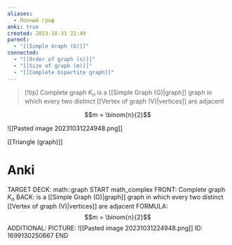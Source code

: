 ```yaml
---
aliases:
  - Полный граф
anki: true
created: 2023-10-31 22:49
parent:
  - "[[Simple Graph (G)]]"
connected:
  - "[[Order of graph (n)]]"
  - "[[Size of graph (m)]]"
  - "[[Complete bipartite graph]]"
---
```


> [!tip] Complete graph $K_n$
> is a [[Simple Graph (G)|graph]] graph in which every two distinct [[Vertex of graph (V)|vertices]] are adjacent

$$m = \binom{n}{2}$$

![[Pasted image 20231031224948.png]]

[[Triangle (graph)]]


# Anki
TARGET DECK: math::graph
START
math_complex
FRONT: Complete graph $K_n$
BACK: is a [[Simple Graph (G)|graph]] graph in which every two distinct [[Vertex of graph (V)|vertices]] are adjacent
FORMULA: $$m = \binom{n}{2}$$
ADDITIONAL: 
PICTURE: ![[Pasted image 20231031224948.png]]
ID: 1699130250667
END







